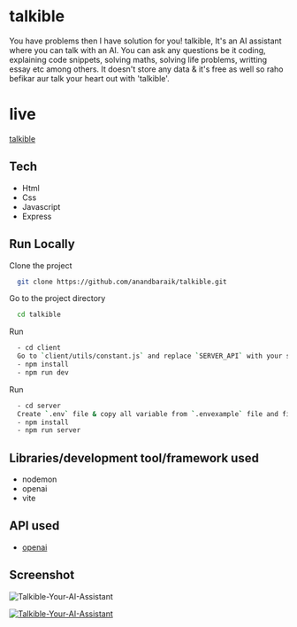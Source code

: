 # talkible

You have problems then I have solution for you!
talkible, It's an AI assistant where you can talk with an AI. You can ask any questions be it coding, explaining code snippets, solving maths, solving life problems, writting essay etc among others. It doesn't store any data & it's free as well so raho befikar aur talk your heart out with 'talkible'.

# live

[talkible](https://talkible.vercel.app)

## Tech

- Html
- Css
- Javascript
- Express

## Run Locally

Clone the project

```bash
  git clone https://github.com/anandbaraik/talkible.git
```

Go to the project directory

```bash
  cd talkible
```

Run

```bash
  - cd client
  Go to `client/utils/constant.js` and replace `SERVER_API` with your server url, then run below command,
  - npm install
  - npm run dev
```

Run

```bash
  - cd server
  Create `.env` file & copy all variable from `.envexample` file and fill up proper credentials of respective variable then run below command,
  - npm install
  - npm run server
```

## Libraries/development tool/framework used

- nodemon
- openai
- vite

## API used

- [openai](https://beta.openai.com/account/api-keys)

## Screenshot

![Talkible-Your-AI-Assistant](https://user-images.githubusercontent.com/31516195/211374708-6ebafca6-9d64-4f19-afac-d033c9b6d60f.png)

[![Talkible-Your-AI-Assistant](https://user-images.githubusercontent.com/31516195/211374708-6ebafca6-9d64-4f19-afac-d033c9b6d60f.png)](https://user-images.githubusercontent.com/31516195/211611475-c283ec99-3284-4b40-a9de-f0cb5f911db0.mp4)

